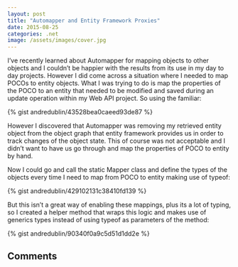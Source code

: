 ```yaml
---
layout: post
title: "Automapper and Entity Framework Proxies"
date: 2015-08-25
categories: .net
image: /assets/images/cover.jpg
---
```


I’ve recently learned about Automapper for mapping objects to other objects and I couldn’t be happier with the results from its use in my day to day projects.  However I did come across a situation where I needed to map POCOs to entity objects.  What I was trying to do is map the properties of the POCO to an entity that needed to be modified and saved during an update operation within my Web API project.  So using the familiar:

{% gist andredublin/43528bea0caeed93de87 %}

However I discovered that Automapper was removing my retrieved entity object from the object graph that entity framework provides us in order to track changes of the object state.  This of course was not acceptable and I didn’t want to have us go through and map the properties of POCO to entity by hand.

Now I could go and call the static Mapper class and define the types of the objects every time I need to map from POCO to entity making use of typeof:

{% gist andredublin/429102131c38410fd139 %}

But this isn’t a great way of enabling these mappings, plus its a lot of typing, so I created a helper method that wraps this logic and makes use of generics types instead of using typeof as parameters of the method:

{% gist andredublin/90340f0a9c5d51d1dd2e %}

## Comments
